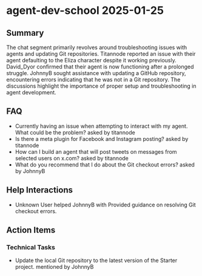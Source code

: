 # agent-dev-school 2025-01-25

## Summary
The chat segment primarily revolves around troubleshooting issues with agents and updating Git repositories. Titannode reported an issue with their agent defaulting to the Eliza character despite it working previously. David_Dyor confirmed that their agent is now functioning after a prolonged struggle. JohnnyB sought assistance with updating a GitHub repository, encountering errors indicating that he was not in a Git repository. The discussions highlight the importance of proper setup and troubleshooting in agent development.

## FAQ
- Currently having an issue when attempting to interact with my agent. What could be the problem? asked by titannode
- Is there a meta plugin for Facebook and Instagram posting? asked by titannode
- How can I build an agent that will post tweets on messages from selected users on x.com? asked by titannode
- What do you recommend that I do about the Git checkout errors? asked by JohnnyB

## Help Interactions
- Unknown User helped JohnnyB with Provided guidance on resolving Git checkout errors.

## Action Items

### Technical Tasks
- Update the local Git repository to the latest version of the Starter project. mentioned by JohnnyB